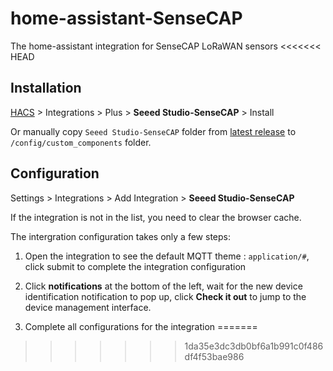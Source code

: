 # home-assistant-SenseCAP
The home-assistant integration for SenseCAP LoRaWAN sensors
<<<<<<< HEAD

## Installation

[HACS](https://hacs.xyz/) > Integrations > Plus > **Seeed Studio-SenseCAP** > Install

Or manually copy `Seeed Studio-SenseCAP` folder from [latest release](https://github.com/Seeed-Solution/home-assistant-SenseCAP/releases/latest) to `/config/custom_components` folder.

## Configuration

Settings > Integrations > Add Integration > **Seeed Studio-SenseCAP**

If the integration is not in the list, you need to clear the browser cache.

The intergration configuration takes only a few steps:
1. Open the integration to see the default MQTT theme :  `application/#`, click submit to complete the integration configuration

2. Click **notifications** at the bottom of the left, wait for the new device identification notification to pop up, click **Check it out** to jump to the device management interface.

3. Complete all configurations for the integration
=======
>>>>>>> 1da35e3dc3db0bf6a1b991c0f486df4f53bae986

